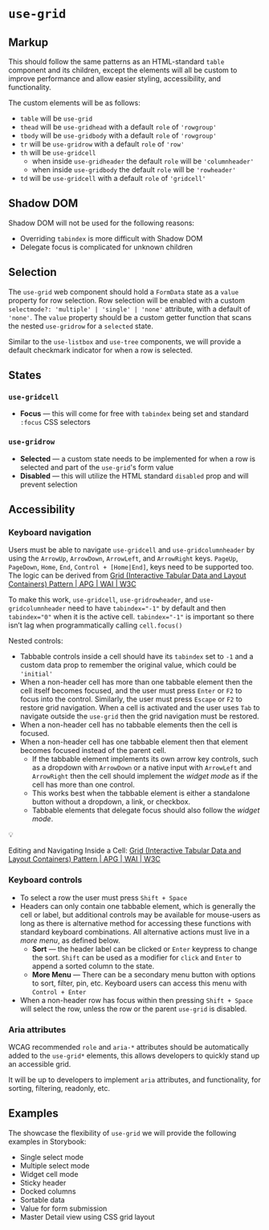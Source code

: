 # `use-grid`

## Markup

This should follow the same patterns as an HTML-standard `table` component and its children, except the elements will all be custom to improve performance and allow easier styling, accessibility, and functionality.

The custom elements will be as follows:

- `table` will be `use-grid`
- `thead` will be `use-gridhead` with a default `role` of `'rowgroup'`
- `tbody` will be `use-gridbody` with a default `role` of `'rowgroup'`
- `tr` will be `use-gridrow` with a default `role` of `'row'`
- `th` will be `use-gridcell`
  - when inside `use-gridheader` the default `role` will be `'columnheader'`
  - when inside `use-gridbody` the default `role` will be `'rowheader'`
- `td` will be `use-gridcell` with a default `role` of `'gridcell'`

## Shadow DOM

Shadow DOM will not be used for the following reasons:

- Overriding `tabindex` is more difficult with Shadow DOM
- Delegate focus is complicated for unknown children

## Selection

The `use-grid` web component should hold a `FormData` state as a `value` property for row selection. Row selection will be enabled with a custom `selectmode?: 'multiple' | 'single' | 'none'` attribute, with a default of `'none'`. The `value` property should be a custom getter function that scans the nested `use-gridrow` for a `selected` state.

Similar to the `use-listbox` and `use-tree` components, we will provide a default checkmark indicator for when a row is selected.

## States

### `use-gridcell`

- **Focus** — this will come for free with `tabindex` being set and standard `:focus` CSS selectors

### `use-gridrow`

- **Selected** — a custom state needs to be implemented for when a row is selected and part of the `use-grid`'s form value
- **Disabled** — this will utilize the HTML standard `disabled` prop and will prevent selection

## Accessibility

### Keyboard navigation

Users must be able to navigate `use-gridcell` and `use-gridcolumnheader` by using the `ArrowUp`, `ArrowDown`, `ArrowLeft`, and `ArrowRight` keys. `PageUp`, `PageDown`, `Home`, `End`, `Control + [Home|End]`, keys need to be supported too. The logic can be derived from [Grid (Interactive Tabular Data and Layout Containers) Pattern | APG | WAI | W3C](https://www.w3.org/WAI/ARIA/apg/patterns/grid/)

To make this work, `use-gridcell`, `use-gridrowheader`, and `use-gridcolumnheader` need to have `tabindex="-1"` by default and then `tabindex="0"` when it is the active cell. `tabindex="-1"` is important so there isn’t lag when programmatically calling `cell.focus()`

Nested controls:

- Tabbable controls inside a cell should have its `tabindex` set to `-1` and a custom data prop to remember the original value, which could be `'initial'`
- When a non-header cell has more than one tabbable element then the cell itself becomes focused, and the user must press `Enter` or `F2` to focus into the control. Similarly, the user must press `Escape` or `F2` to restore grid navigation. When a cell is activated and the user uses `Tab` to navigate outside the `use-grid` then the grid navigation must be restored.
- When a non-header cell has no tabbable elements then the cell is focused.
- When a non-header cell has one tabbable element then that element becomes focused instead of the parent cell.
  - If the tabbable element implements its own arrow key controls, such as a dropdown with `ArrowDown` or a native input with `ArrowLeft` and `ArrowRight` then the cell should implement the _widget_ _mode_ as if the cell has more than one control.
  - This works best when the tabbable element is either a standalone button without a dropdown, a link, or checkbox.
  - Tabbable elements that delegate focus should also follow the _widget_ _mode_.

<aside>
💡

Editing and Navigating Inside a Cell: [Grid (Interactive Tabular Data and Layout Containers) Pattern | APG | WAI | W3C](https://www.w3.org/WAI/ARIA/apg/patterns/grid/#gridNav_focus)

</aside>

### Keyboard controls

- To select a row the user must press `Shift + Space`
- Headers can only contain one tabbable element, which is generally the cell or label, but additional controls may be available for mouse-users as long as there is alternative method for accessing these functions with standard keyboard combinations. All alternative actions must live in a _more menu_, as defined below.
  - **Sort** — the header label can be clicked or `Enter` keypress to change the sort. `Shift` can be used as a modifier for `click` and `Enter` to append a sorted column to the state.
  - **More Menu** — There can be a secondary menu button with options to sort, filter, pin, etc. Keyboard users can access this menu with `Control + Enter`
- When a non-header row has focus within then pressing `Shift + Space` will select the row, unless the row or the parent `use-grid` is disabled.

### Aria attributes

WCAG recommended `role` and `aria-*` attributes should be automatically added to the `use-grid*` elements, this allows developers to quickly stand up an accessible grid.

It will be up to developers to implement `aria` attributes, and functionality, for sorting, filtering, readonly, etc.

## Examples

The showcase the flexibility of `use-grid` we will provide the following examples in Storybook:

- Single select mode
- Multiple select mode
- Widget cell mode
- Sticky header
- Docked columns
- Sortable data
- Value for form submission
- Master Detail view using CSS grid layout
